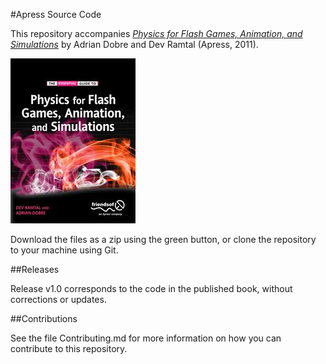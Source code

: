 #Apress Source Code

This repository accompanies [*Physics for Flash Games, Animation, and Simulations*](http://www.apress.com/9781430236740) by Adrian Dobre and Dev Ramtal (Apress, 2011).

![Cover image](9781430236740.jpg)

Download the files as a zip using the green button, or clone the repository to your machine using Git.

##Releases

Release v1.0 corresponds to the code in the published book, without corrections or updates.

##Contributions

See the file Contributing.md for more information on how you can contribute to this repository.
